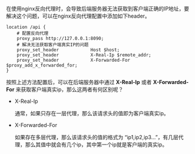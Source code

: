 在使用nginx反向代理时，会导致后端服务器无法获取到客户端正确的IP地址，要解决这个问题，可以在nginx反向代理配置中添加如下header。



```
location /api {
	# 配置反向代理
	proxy_pass http://127.0.0.1:8090;
	# 解决无法获取客户端真实IP的问题
	proxy_set_header            Host $host;  
	proxy_set_header            X-Real-Ip $remote_addr;  
	proxy_set_header            X-Forwarded-For $proxy_add_x_forwarded_for;
}
```



按照上述方法配置后，可以在后端服务器中通过 **X-Real-Ip** 或者 **X-Forwarded-For** 来获取客户端真实ip，那么这两者有何区别呢？

- X-Real-Ip

  通常，如果只存在一层代理，那么该请求头的值即为客户端真实ip。

- X-Forwarded-For

  如果存在多层代理，那么该请求头的值的格式为 “ip1,ip2,ip3...”，有几层代理，那么其值中就会有几个ip，其中第一个ip就是客户端的真实ip。
